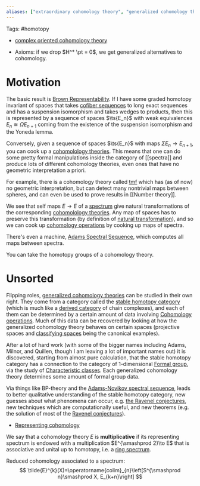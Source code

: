 ```yaml
---
aliases: ["extraordinary cohomology theory", "generalized cohomology theory"]
---
```


Tags: #homotopy 

- [complex oriented cohomology theory](complex%20oriented%20cohomology%20theory.md)

- Axioms: if we drop $H^* \pt = 0$, we get generalized alternatives to cohomology.

# Motivation

The basic result is [Brown Representability](Brown%20Representability). If I have some graded homotopy invariant of spaces that takes [cofiber sequences](cofiber%20sequence.md) to long exact sequences and has a suspension isomorphism and takes wedges to products, then this is represented by a sequence of spaces $\ts{E_n}$ with weak equivalences $E_n \cong \Omega E_{n+1}$ coming from the existence of the suspension isomorphism and the Yoneda lemma. 

Conversely, given a sequence of spaces $\ts{E_n}$ with maps $\Sigma E_n\to E_{n+1}$, you can cook up a [cohomolology theories](cohomolology%20theories.md). This means that one can do some pretty formal manipulations inside the category of [[spectra]] and produce lots of different cohomology theories, even ones that have no geometric interpretation a priori.

For example, there is a cohomology theory called [tmf](Topological%20modular%20forms.md) which has (as of now) no geometric interpretation, but can detect many nontrivial maps between spheres, and can even be used to prove results in [[Number theory]].

We see that self maps $E\to E$ of a [spectrum](spectrum) give natural transformations of the corresponding [cohomolology theories](cohomolology%20theories.md). Any map of spaces has to preserve this transformation (by definition of [natural transformation](natural%20transformation.md)), and so we can cook up [cohomology operations](Cohomology%20operations.md) by cooking up maps of spectra. 

There's even a machine, [Adams Spectral Sequence](Adams%20Spectral%20Sequence), which computes all maps between spectra.

You can take the homotopy groups of a cohomology theory.

# Unsorted

Flipping roles, [generalized cohomology theories](cohomolology%20theories.md) can be studied in their own right. They come from a category called the [stable homotopy category](stable%20homotopy%20category) (which is much like a [derived category](derived%20category.md) of chain complexes), and each of them can be determined by a certain amount of data involving [Cohomology operations](Cohomology%20operations.md). Much of this data can be recovered by looking at how the generalized cohomology theory behaves on certain spaces (projective spaces and [classifying spaces](classifying%20space.md) being the canonical examples).

After a lot of hard work (with some of the bigger names including Adams, Milnor, and Quillen, though I am leaving a lot of important names out) it is discovered, starting from almost pure calculation, that the stable homotopy category has a connection to the category of 1-dimensional [Formal group](Formal%20group.md), via the study of [Characteristic classes](characteristic%20class.md). Each generalized cohomology theory determines some amount of formal group data.

Via things like BP-theory and the [Adams-Novikov spectral sequence](Adams-Novikov%20spectral%20sequence.md), leads to better qualitative understanding of the stable homotopy category, new guesses about what phenomena can occur, e.g. [the Ravenel conjectures](Ravenel%20conjecture), new techniques which are computationally useful, and new theorems (e.g. the solution of most of the [Ravenel conjectures](Ravenel%20conjectures)).

- [Representing cohomology](Representing%20cohomology.md)

We say that a cohomology theory $E$ is **multiplicative** if its representing spectrum is endowed with a multiplication $E^{\smashprod 2}\to E$ that is associative and unital up to homotopy, i.e. a [ring spectrum](ring%20spectrum).

Reduced cohomology associated to a spectrum:
$$
\tilde{E}^{k}(X)=\operatorname{colim}_{n}\left[S^{\smashprod n}\smashprod X, E_{k+n}\right]
$$